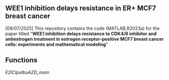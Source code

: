 ## WEE1 inhibition delays resistance in ER+ MCF7 breast cancer
[08/07/2025] This repository contains the code (MATLAB,R2023a) for the paper titled
"**WEE1 inhibition delays resistance to CDK4/6 inhibitor and antiestrogen treatment in estrogen receptor-positive MCF7 breast cancer cells: experiments and mathematical modeling**"
## Functions
*E2ICIpalboAZD_main*

